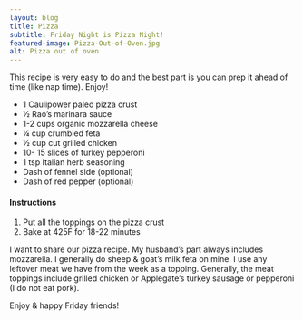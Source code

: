 ```yaml
---
layout: blog
title: Pizza
subtitle: Friday Night is Pizza Night!
featured-image: Pizza-Out-of-Oven.jpg
alt: Pizza out of oven
---
```

This recipe is very easy to do and the best part is you can prep it ahead of time (like nap time). Enjoy!

* 1 Caulipower paleo pizza crust
* ½ Rao’s marinara sauce
* 1-2 cups organic mozzarella cheese
* ¼ cup crumbled feta
* ½ cup cut grilled chicken
* 10- 15 slices of turkey pepperoni
* 1 tsp Italian herb seasoning
* Dash of fennel side (optional)
* Dash of red pepper (optional)

#### Instructions
1. Put all the toppings on the pizza crust
2. Bake at 425F for 18-22 minutes

I want to share our pizza recipe. My husband’s part always includes mozzarella. I generally do sheep & goat’s milk feta on mine. I use any leftover meat we have from the week as a topping. Generally, the meat toppings include grilled chicken or Applegate’s turkey sausage or pepperoni (I do not eat pork).

Enjoy & happy Friday friends!
